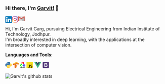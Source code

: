 ### Hi there, I'm [Garvit!](https://garvit-32.github.io) 👋


<a href="https://www.linkedin.com/in/garvit-garg-6a3248197/">
  <img align="left" alt="Garvit Garg | Linkedin" width="21px" src="https://github.com/Garvit-32/Garvit-32/blob/master/assests/linkedin.png" />
</a>
<a href="https://www.instagram.com/g_a_r_v_it/">
  <img align="left" alt="Garvit Garg | Instagram" width="20px" src="https://github.com/Garvit-32/Garvit-32/blob/master/assests/instagram.png" />
</a>
<a href="mailto:garg.11@iitj.ac.in">
  <img align="left" alt="Garvit Garg | Gmail" width="20px" src="https://github.com/Garvit-32/Garvit-32/blob/master/assests/gmail.png" />
</a>
<br/>



Hi, I'm Garvit Garg, pursuing Electrical Engineering from Indian Institute of Technology, Jodhpur.
<br/>
I'm broadly interested in deep learning, with the applications at the intersection of computer vision. 



**Languages and Tools:**

<code><img height="20" src="https://github.com/Garvit-32/Garvit-32/blob/master/assests/python.png"></code>
<code><img height="20" src="https://github.com/Garvit-32/Garvit-32/blob/master/assests/tensorflow.png"></code>
<code><img height="20" src="https://github.com/Garvit-32/Garvit-32/blob/master/assests/opencv.png"></code>
<code><img height="20" src="https://github.com/Garvit-32/Garvit-32/blob/master/assests/javascript.png"></code>
<code><img height="20" src="https://github.com/Garvit-32/Garvit-32/blob/master/assests/vue.png"></code>
<code><img height="20" src="https://github.com/Garvit-32/Garvit-32/blob/master/assests/bootstrap.png"></code>

![Garvit's github stats](https://github-readme-stats.vercel.app/api?username=garvit-32&show_icons=true&title_color=fff&icon_color=7510F7&text_color=daf7dc&bg_color=151515)

